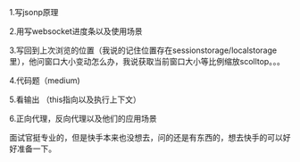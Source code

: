 1.写jsonp原理

2.用写websocket进度条以及使用场景

3.写回到上次浏览的位置（我说的记住位置存在sessionstorage/localstorage里），他问窗口大小变动怎么办，我说获取当前窗口大小等比例缩放scolltop。。。

4.代码题（medium) 

5.看输出 （this指向以及执行上下文）

6.正向代理，反向代理以及他们的应用场景

面试官挺专业的，但是快手本来也没想去，问的还是有东西的，想去快手的可以好好准备一下。